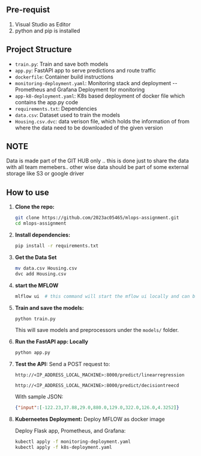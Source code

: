 ## Pre-requist 
1. Visual Studio as Editor
2. python and pip is installed


## Project Structure
* `train.py`: Train and save both models
* `app.py`: FastAPI app to serve predictions and route traffic
* `dockerfile`:  Container build instructions
* `monitoring-deployment.yaml`: Monitoring stack and deployment --Prometheus and Grafana Deployment for monitoring
* `app-k8-deployment.yaml`: K8s based deployment of docker file which contains the app.py code
* `requirements.txt`: Dependencies
* `data.csv`: Dataset used to train the models
* `Housing.csv.dvc`: data verison file, which holds the information of from where the data need to be downloaded of the given version
## NOTE
Data is made part of the GIT HUB only .. this is done just to share the data with all team memebers.. other wise data should be part of some external storage like S3 or google driver


## How to use

1. **Clone the repo:**

   ```bash
   git clone https://github.com/2023ac05465/mlops-assignment.git
   cd mlops-assignment
   ```

2. **Install dependencies:**

   ```bash
   pip install -r requirements.txt
   ```
3. **Get the Data Set**
   ```bash
   mv data.csv Housing.csv
   dvc add Housing.csv
   ```

4. **start the MFLOW**
   ```bash
   mlflow ui  # this command will start the mflow ui locally and can be accessed through URL http://127.0.0.1:5000/
   ```
      
5. **Train and save the models:**

   ```bash
   python train.py
   ```
   This will save models and preprocessors under the `models/` folder.

6. **Run the FastAPI app: Locally**
   ```bash
   python app.py
   ```
  
7. **Test the API:**
   Send a POST request to:

   ```
   http://<IP_ADDRESS_LOCAL_MACHINE>:8000/predict/linearregression
   ```

   ```
   http://<IP_ADDRESS_LOCAL_MACHINE>:8000/predict/decisiontreecd
   ```

   With sample JSON:

   ```json
   {"input":[-122.23,37.88,29.0,880.0,129.0,322.0,126.0,4.3252]}
   ```

8. **Kuberneetes Deployment:**
    Deploy MFLOW as docker image
     
    Deploy Flask app, Prometheus, and Grafana:
    ```bash
    kubectl apply -f monitoring-deployment.yaml
    kubectl apply -f k8s-deployment.yaml
    ```
  
